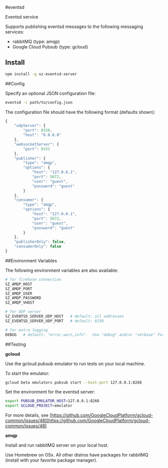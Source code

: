 #eventsd

Eventsd service

Supports publishing eventsd messages to the following messaging services:

* rabbitMQ (type: amqp)
* Google Cloud Pubsub (type: gcloud)

## Install

```bash
npm install -g sz-eventsd-server
```

##Config

Specify an optional JSON configuration file:

```bash
eventsd -c path/to/config.json
```
The configuration file should have the following format (defaults shown):

```javascript
{
    "udpServer": {
        "port": 8150,
        "host": "0.0.0.0"
    },
    "websocketServer": {
        "port": 8151
    },
    "publisher": {
        "type": "amqp",
        "options": {
            "host": "127.0.0.1",
            "port": 5672,
            "user": "guest",
            "password": "guest"
        }
    },
    "consumer": {
        "type": "amqp",
        "options": {
            "host": "127.0.0.1",
            "port": 5672,
            "user": "guest",
            "password": "guest"
        }
    },
    "publisherOnly": false,
    "consumerOnly": false
}
```

##Environment Variables

The following environment variables are also available:

```bash
# for firehose connection
SZ_AMQP_HOST
SZ_AMQP_PORT
SZ_AMQP_USER
SZ_AMQP_PASSWORD
SZ_AMQP_VHOST

# for UDP server
SZ_EVENTSD_SERVER_UDP_HOST   # default: all addresses
SZ_EVENTSD_SERVER_UDP_PORT   # default: 8150

# for extra logging
DEBUG   # default: "error,warn,info".  Use "debug" and/or "verbose" for more logs
```

##Testing

**gcloud**

Use the gcloud pubsub emulator to run tests on your local machine.

To start the emulator:

```bash
gcloud beta emulators pubsub start --host-port 127.0.0.1:8268
```

Set the environment for the eventsd server:

```bash
export PUBSUB_EMULATOR_HOST=127.0.0.1:8268
export GCLOUD_PROJECT=emulator
```

For more details, see [https://github.com/GoogleCloudPlatform/gcloud-common/issues/48](https://github.com/GoogleCloudPlatform/gcloud-common/issues/48)

**amqp**

Install and run rabbitMQ server on your local host.

Use Homebrew on OSx.  All other distros have packages for rabbitMQ (install with your favorite package manager).